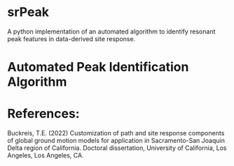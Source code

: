 # srPeak

A python implementation of an automated algorithm to identify resonant peak features in data-derived site response.

# Automated Peak Identification Algorithm



# References:

Buckreis, T.E. (2022) Customization of path and site response components of global ground motion models for application in Sacramento-San Joaquin Delta region of California. Doctoral dissertation, University of California, Los Angeles, Los Angeles, CA.
